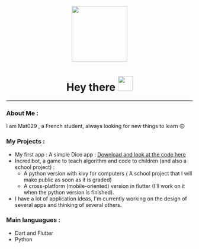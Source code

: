 <div id="header" align="center">
<img src="https://media.giphy.com/media/lRLzrbhmh5pFf4jOga/giphy.gif" width="150"/>
  <h1>
  Hey there
  <img src="https://media.giphy.com/media/hvRJCLFzcasrR4ia7z/giphy.gif" width="40px" height ="40px"/>
</h1>
</div>

---

### About Me :

I am  Mat029 , a French student, always looking for new things to learn :upside_down_face:

### My Projects :

* My first app : A simple Dice app : [Download and look at the code here](https://github.com/Mat029/Dice)
* Incredibot, a game to teach algorithm and code to children (and also a school project) :
  * A python version with kivy for computers ( A school project that I will make public as soon as it is graded)
  * A cross-platform (mobile-oriented) version in flutter (I'll work on it when the python version is finished).
* I have a lot of application ideas, I'm currently working on the design of several apps and thinking of several others.

### Main languagues :

* Dart and Flutter
* Python
